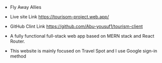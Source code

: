 * Fly Away Allies

* Live site Link   https://tourisom-project.web.app/

* GitHub Clint Link https://github.com/Abu-yousuf1/tourism-client

* A fully functional full-stack web app based on MERN stack and React Router.

* This website is mainly focused on Travel Spot and I use Google sign-in method 

